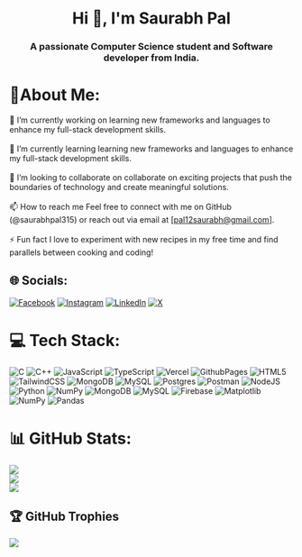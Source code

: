 <h1 align="center">Hi 👋, I'm Saurabh Pal</h1>
<h3 align="center">A passionate Computer Science student and Software developer from India.</h3>

# 💫About Me:
🔭 I’m currently working on learning new frameworks and languages to enhance my full-stack development skills.<br><br>🌱 I’m currently learning learning new frameworks and languages to enhance my full-stack development skills.<br><br>👯 I’m looking to collaborate on collaborate on exciting projects that push the boundaries of technology and create meaningful solutions.<br><br>📫 How to reach me Feel free to connect with me on GitHub (@saurabhpal315) or reach out via email at [pal12saurabh@gmail.com].<br><br>⚡ Fun fact I love to experiment with new recipes in my free time and find parallels between cooking and coding!


## 🌐 Socials:
[![Facebook](https://img.shields.io/badge/Facebook-%231877F2.svg?logo=Facebook&logoColor=white)](https://www.facebook.com/profile.php?id=100010068012550)
[![Instagram](https://img.shields.io/badge/Instagram-%23E4405F.svg?logo=Instagram&logoColor=white)](https://www.instagram.com/saurabhpal.12/) 
[![LinkedIn](https://img.shields.io/badge/LinkedIn-%230077B5.svg?logo=linkedin&logoColor=white)](https://www.linkedin.com/in/saurabhpal12/) 
[![X](https://img.shields.io/badge/X-black.svg?logo=X&logoColor=white)](https://twitter.com/SaurabhPal11337)

# 💻 Tech Stack:
![C](https://img.shields.io/badge/c-%2300599C.svg?style=for-the-badge&logo=c&logoColor=white) ![C++](https://img.shields.io/badge/c++-%2300599C.svg?style=for-the-badge&logo=c%2B%2B&logoColor=white) ![JavaScript](https://img.shields.io/badge/javascript-%23323330.svg?style=for-the-badge&logo=javascript&logoColor=%23F7DF1E) ![TypeScript](https://img.shields.io/badge/typescript-%23007ACC.svg?style=for-the-badge&logo=typescript&logoColor=white) ![Vercel](https://img.shields.io/badge/vercel-%23000000.svg?style=for-the-badge&logo=vercel&logoColor=white) ![GithubPages](https://img.shields.io/badge/github%20pages-121013?style=for-the-badge&logo=github&logoColor=white) ![HTML5](https://img.shields.io/badge/html5-%23E34F26.svg?style=for-the-badge&logo=html5&logoColor=white) ![TailwindCSS](https://img.shields.io/badge/tailwindcss-%2338B2AC.svg?style=for-the-badge&logo=tailwind-css&logoColor=white) ![MongoDB](https://img.shields.io/badge/MongoDB-%234ea94b.svg?style=for-the-badge&logo=mongodb&logoColor=white) ![MySQL](https://img.shields.io/badge/mysql-%2300000f.svg?style=for-the-badge&logo=mysql&logoColor=white) ![Postgres](https://img.shields.io/badge/postgres-%23316192.svg?style=for-the-badge&logo=postgresql&logoColor=white) ![Postman](https://img.shields.io/badge/Postman-FF6C37?style=for-the-badge&logo=postman&logoColor=white) ![NodeJS](https://img.shields.io/badge/node.js-6DA55F?style=for-the-badge&logo=node.js&logoColor=white) ![Python](https://img.shields.io/badge/python-3670A0?style=for-the-badge&logo=python&logoColor=ffdd54) ![NumPy](https://img.shields.io/badge/numpy-%23013243.svg?style=for-the-badge&logo=numpy&logoColor=white) ![MongoDB](https://img.shields.io/badge/MongoDB-%234ea94b.svg?style=for-the-badge&logo=mongodb&logoColor=white) ![MySQL](https://img.shields.io/badge/mysql-%2300000f.svg?style=for-the-badge&logo=mysql&logoColor=white) ![Firebase](https://img.shields.io/badge/Firebase-039BE5?style=for-the-badge&logo=Firebase&logoColor=white) ![Matplotlib](https://img.shields.io/badge/Matplotlib-%23ffffff.svg?style=for-the-badge&logo=Matplotlib&logoColor=black) ![NumPy](https://img.shields.io/badge/numpy-%23013243.svg?style=for-the-badge&logo=numpy&logoColor=white) ![Pandas](https://img.shields.io/badge/pandas-%23150458.svg?style=for-the-badge&logo=pandas&logoColor=white)
# 📊 GitHub Stats:
![](https://github-readme-stats.vercel.app/api?username=saurabhpal315&theme=dark&hide_border=true&include_all_commits=false&count_private=true)<br/>
![](https://github-readme-streak-stats.herokuapp.com/?user=saurabhpal315&theme=dark&hide_border=true)<br/>
![](https://github-readme-stats.vercel.app/api/top-langs/?username=saurabhpal315&theme=dark&hide_border=true&include_all_commits=false&count_private=true&layout=compact)

## 🏆 GitHub Trophies
![](https://github-profile-trophy.vercel.app/?username=saurabhpal315&theme=radical&no-frame=false&no-bg=true&margin-w=4)

<!-- Proudly created with GPRM ( https://gprm.itsvg.in ) -->
